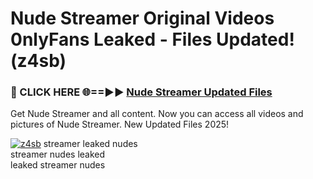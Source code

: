 # Nude Streamer Original Videos 0nlyFans Leaked - Files Updated! (z4sb)

<h3>🔴 CLICK HERE 🌐==►► <a href="https://tinyurl.com/5h6xmrr3" rel="nofollow">Nude Streamer Updated Files</a></h3>

Get Nude Streamer and all content. Now you can access all videos and pictures of Nude Streamer. New Updated Files 2025!

[![z4sb](https://i.imgur.com/KVD873Z.gif)](https://tinyurl.com/5h6xmrr3)
streamer leaked nudes<br>
streamer nudes leaked<br>
leaked streamer nudes